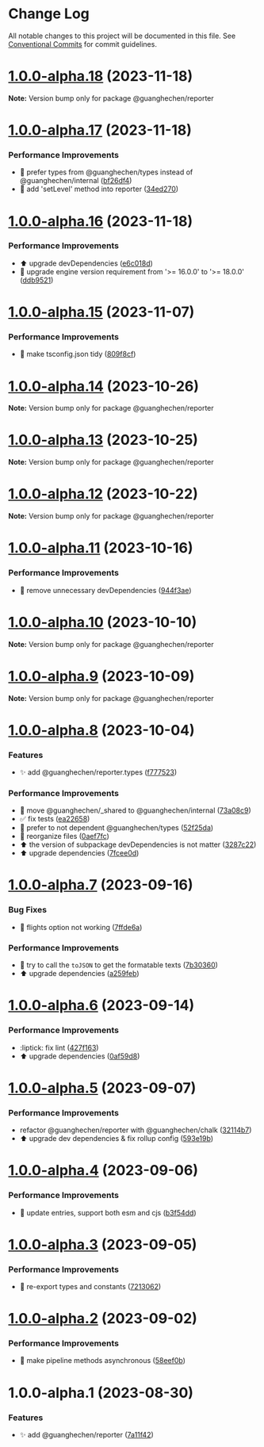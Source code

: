 # Change Log

All notable changes to this project will be documented in this file.
See [Conventional Commits](https://conventionalcommits.org) for commit guidelines.

# [1.0.0-alpha.18](https://github.com/guanghechen/sora/compare/@guanghechen/reporter@1.0.0-alpha.17...@guanghechen/reporter@1.0.0-alpha.18) (2023-11-18)

**Note:** Version bump only for package @guanghechen/reporter





# [1.0.0-alpha.17](https://github.com/guanghechen/sora/compare/@guanghechen/reporter@1.0.0-alpha.16...@guanghechen/reporter@1.0.0-alpha.17) (2023-11-18)


### Performance Improvements

* 🎨 prefer types from @guanghechen/types instead of @guanghechen/internal ([bf26df4](https://github.com/guanghechen/sora/commit/bf26df45357a874f118e43eedf07d380035fca7c))
* 🎨 add 'setLevel' method into reporter ([34ed270](https://github.com/guanghechen/sora/commit/34ed27013e414fd527378ee9600fbaed602df2f0))





# [1.0.0-alpha.16](https://github.com/guanghechen/sora/compare/@guanghechen/reporter@1.0.0-alpha.15...@guanghechen/reporter@1.0.0-alpha.16) (2023-11-18)


### Performance Improvements

* ⬆️ upgrade devDependencies ([e6c018d](https://github.com/guanghechen/sora/commit/e6c018dbb4242ca52f0175f2e30e7758da268972))
* 🔧 upgrade engine version requirement from '>= 16.0.0' to '>= 18.0.0' ([ddb9521](https://github.com/guanghechen/sora/commit/ddb9521b529b2ca838554794339b9e27ac80b8aa))





# [1.0.0-alpha.15](https://github.com/guanghechen/sora/compare/@guanghechen/reporter@1.0.0-alpha.14...@guanghechen/reporter@1.0.0-alpha.15) (2023-11-07)


### Performance Improvements

* 🔧 make tsconfig.json tidy ([809f8cf](https://github.com/guanghechen/sora/commit/809f8cf6b18da2d8fbba1566a5f4a783b52683da))





# [1.0.0-alpha.14](https://github.com/guanghechen/sora/compare/@guanghechen/reporter@1.0.0-alpha.13...@guanghechen/reporter@1.0.0-alpha.14) (2023-10-26)

**Note:** Version bump only for package @guanghechen/reporter





# [1.0.0-alpha.13](https://github.com/guanghechen/sora/compare/@guanghechen/reporter@1.0.0-alpha.12...@guanghechen/reporter@1.0.0-alpha.13) (2023-10-25)

**Note:** Version bump only for package @guanghechen/reporter





# [1.0.0-alpha.12](https://github.com/guanghechen/sora/compare/@guanghechen/reporter@1.0.0-alpha.11...@guanghechen/reporter@1.0.0-alpha.12) (2023-10-22)

**Note:** Version bump only for package @guanghechen/reporter





# [1.0.0-alpha.11](https://github.com/guanghechen/sora/compare/@guanghechen/reporter@1.0.0-alpha.10...@guanghechen/reporter@1.0.0-alpha.11) (2023-10-16)


### Performance Improvements

* 🔧 remove unnecessary devDependencies ([944f3ae](https://github.com/guanghechen/sora/commit/944f3aee64e68ce52ca30237c7d0240a82c9c58f))





# [1.0.0-alpha.10](https://github.com/guanghechen/sora/compare/@guanghechen/reporter@1.0.0-alpha.9...@guanghechen/reporter@1.0.0-alpha.10) (2023-10-10)

**Note:** Version bump only for package @guanghechen/reporter





# [1.0.0-alpha.9](https://github.com/guanghechen/sora/compare/@guanghechen/reporter@1.0.0-alpha.8...@guanghechen/reporter@1.0.0-alpha.9) (2023-10-09)

**Note:** Version bump only for package @guanghechen/reporter





# [1.0.0-alpha.8](https://github.com/guanghechen/sora/compare/@guanghechen/reporter@1.0.0-alpha.7...@guanghechen/reporter@1.0.0-alpha.8) (2023-10-04)


### Features

* ✨ add @guanghechen/reporter.types ([f777523](https://github.com/guanghechen/sora/commit/f777523d9d84e4f462a9f46dde63918726755185))


### Performance Improvements

* :truck:  move @guanghechen/_shared to @guanghechen/internal ([73a08c9](https://github.com/guanghechen/sora/commit/73a08c918d5bf1eeb3c6daa69dc50169198b77bf))
* ✅ fix tests ([ea22658](https://github.com/guanghechen/sora/commit/ea22658747a2f7175a322c3f336373200fc45baf))
* 🎨 prefer to not dependent @guanghechen/types ([52f25da](https://github.com/guanghechen/sora/commit/52f25dab612339bc89fc665104dff744bedb6e1b))
* 🎨 reorganize files ([0aef7fc](https://github.com/guanghechen/sora/commit/0aef7fce0cca25b2f4c40ba5881a37cdd1bcb40f))
* ⬆️ the version of subpackage devDependencies is not matter ([3287c22](https://github.com/guanghechen/sora/commit/3287c22fb150af6620c1c9f6f4b186498aea815b))
* ⬆️ upgrade dependencies ([7fcee0d](https://github.com/guanghechen/sora/commit/7fcee0de7b515b1cc9e18758c2be1f38a7374cfb))





# [1.0.0-alpha.7](https://github.com/guanghechen/sora/compare/@guanghechen/reporter@1.0.0-alpha.6...@guanghechen/reporter@1.0.0-alpha.7) (2023-09-16)


### Bug Fixes

* 🐛 flights option not working ([7ffde6a](https://github.com/guanghechen/sora/commit/7ffde6a9fd55e1e2916153b9e336b61c04a19b88))


### Performance Improvements

* 🎨 try to call the `toJSON` to get the formatable texts ([7b30360](https://github.com/guanghechen/sora/commit/7b30360d3eed47a03cff4f97a5e117a180b83169))
* ⬆️ upgrade dependencies ([a259feb](https://github.com/guanghechen/sora/commit/a259feba5933148a34e4f498c9b883a5f87b7b50))





# [1.0.0-alpha.6](https://github.com/guanghechen/sora/compare/@guanghechen/reporter@1.0.0-alpha.5...@guanghechen/reporter@1.0.0-alpha.6) (2023-09-14)


### Performance Improvements

* :liptick: fix lint ([427f163](https://github.com/guanghechen/sora/commit/427f16364e9839e6f1cbd02394af5296a0e298c4))
* ⬆️ upgrade dependencies ([0af59d8](https://github.com/guanghechen/sora/commit/0af59d85d8c2c514f57e5289e87f0a3cbb6ab5ab))





# [1.0.0-alpha.5](https://github.com/guanghechen/sora/compare/@guanghechen/reporter@1.0.0-alpha.4...@guanghechen/reporter@1.0.0-alpha.5) (2023-09-07)


### Performance Improvements

* refactor @guanghechen/reporter with @guanghechen/chalk ([32114b7](https://github.com/guanghechen/sora/commit/32114b7e0c60d37af9428a6f088acab87a8ba218))
* ⬆️ upgrade dev dependencies & fix rollup config ([593e19b](https://github.com/guanghechen/sora/commit/593e19bf68c159ec4f9f5d34a567c832997b5055))





# [1.0.0-alpha.4](https://github.com/guanghechen/sora/compare/@guanghechen/reporter@1.0.0-alpha.3...@guanghechen/reporter@1.0.0-alpha.4) (2023-09-06)


### Performance Improvements

* 🔧 update entries, support both esm and cjs ([b3f54dd](https://github.com/guanghechen/sora/commit/b3f54dde89d3b079c422e062cef795194482e165))





# [1.0.0-alpha.3](https://github.com/guanghechen/sora/compare/@guanghechen/reporter@1.0.0-alpha.2...@guanghechen/reporter@1.0.0-alpha.3) (2023-09-05)


### Performance Improvements

* 🎨 re-export types and constants ([7213062](https://github.com/guanghechen/sora/commit/721306218d253c3dad6549f145cf51c81e86d9ad))





# [1.0.0-alpha.2](https://github.com/guanghechen/sora/compare/@guanghechen/reporter@1.0.0-alpha.1...@guanghechen/reporter@1.0.0-alpha.2) (2023-09-02)


### Performance Improvements

* 🎨 make pipeline methods asynchronous ([58eef0b](https://github.com/guanghechen/sora/commit/58eef0b9ddc1a09714d9a63e3f5063752b4ec73a))





# 1.0.0-alpha.1 (2023-08-30)


### Features

* ✨ add @guanghechen/reporter ([7a11f42](https://github.com/guanghechen/sora/commit/7a11f42df522d7e2d86a525b95428c71383fdb07))
